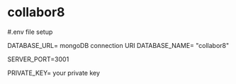 # collabor8

#.env file setup

DATABASE_URL= mongoDB connection URI
DATABASE_NAME= "collabor8"

SERVER_PORT=3001

PRIVATE_KEY= your private key